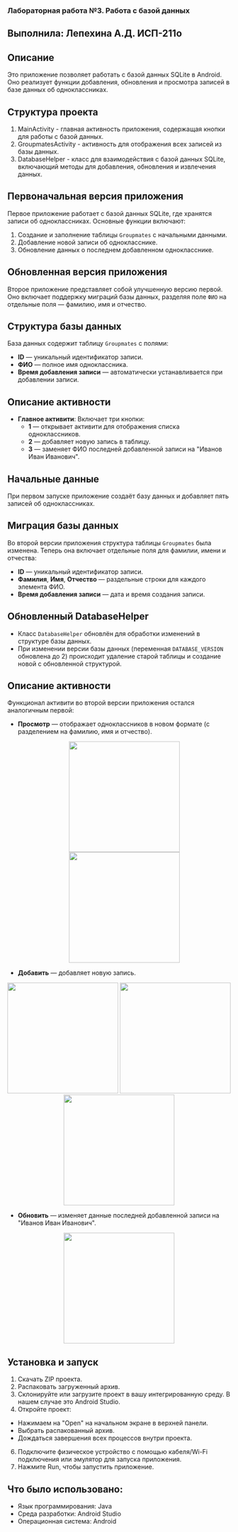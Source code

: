 ### Лабораторная работа №3. Работа с базой данных
## Выполнила: Лепехина А.Д. ИСП-211о

## Описание
Это приложение позволяет работать с базой данных SQLite в Android. Оно реализует функции добавления, обновления и просмотра записей в базе данных об одноклассниках.

## Структура проекта
1. MainActivity - главная активность приложения, содержащая кнопки для работы с базой данных.
2. GroupmatesActivity - активность для отображения всех записей из базы данных.
3. DatabaseHelper - класс для взаимодействия с базой данных SQLite, включающий методы для добавления, обновления и извлечения данных.

## Первоначальная версия приложения
Первое приложение работает с базой данных SQLite, где хранятся записи об одноклассниках. Основные функции включают:
1. Создание и заполнение таблицы `Groupmates` с начальными данными.
2. Добавление новой записи об однокласснике.
3. Обновление данных о последнем добавленном однокласснике.

## Обновленная версия приложения
Второе приложение представляет собой улучшенную версию первой. Оно включает поддержку миграций базы данных, разделяя поле `ФИО` на отдельные поля — фамилию, имя и отчество.

## Структура базы данных
База данных содержит таблицу `Groupmates` с полями:
- **ID** — уникальный идентификатор записи.
- **ФИО** — полное имя одноклассника.
- **Время добавления записи** — автоматически устанавливается при добавлении записи.

## Описание активности
- **Главное активити**: Включает три кнопки:
    - **1** — открывает активити для отображения списка одноклассников.
    - **2** — добавляет новую запись в таблицу.
    - **3** — заменяет ФИО последней добавленной записи на "Иванов Иван Иванович".

## Начальные данные
При первом запуске приложение создаёт базу данных и добавляет пять записей об одноклассниках.

## Миграция базы данных
Во второй версии приложения структура таблицы `Groupmates` была изменена. Теперь она включает отдельные поля для фамилии, имени и отчества:
- **ID** — уникальный идентификатор записи.
- **Фамилия**, **Имя**, **Отчество** — раздельные строки для каждого элемента ФИО.
- **Время добавления записи** — дата и время создания записи.
  

## Обновленный DatabaseHelper
- Класс `DatabaseHelper` обновлён для обработки изменений в структуре базы данных.
- При изменении версии базы данных (переменная `DATABASE_VERSION` обновлена до 2) происходит удаление старой таблицы и создание новой с обновленной структурой.

## Описание активности
Функционал активити во второй версии приложения остался аналогичным первой:
- **Просмотр** — отображает одноклассников в новом формате (с разделением на фамилию, имя и отчество).
  <p align="center">
    <img src="https://github.com/user-attachments/assets/d46a2aba-1273-425e-a8d3-9f70932cd02f" width="250">
    <img src="https://github.com/user-attachments/assets/885fc66a-61f0-4706-a40d-15eb548ef1ca" width="250">
</p> 

- **Добавить** — добавляет новую запись.
<p align="center">
    <img src="https://github.com/user-attachments/assets/e8a7cca4-e750-4bc8-ab50-23238512fa55" width="250">
    <img src="https://github.com/user-attachments/assets/7e20833f-2a2b-4951-b2e3-6fb58419617f" width="250">
    <img src="https://github.com/user-attachments/assets/d8df91be-fad6-48d7-975e-0657967c1a96" width="250">
</p> 

- **Обновить** — изменяет данные последней добавленной записи на "Иванов Иван Иванович".
<p align="center">
     <img src="https://github.com/user-attachments/assets/f2c585a3-246c-41dd-abc9-aa5478069c5d" width="250">
</p> 

## Установка и запуск
1. Скачать ZIP проекта.
2. Распаковать загруженный архив.
3. Склонируйте или загрузите проект в вашу интегрированную среду. В нашем случае это Android Studio.
4. Откройте проект:
 - Нажимаем на "Open" на начальном экране в верхней панели.
 - Выбрать распакованный архив.
 - Дождаться завершения всех процессов внутри проекта.
6. Подключите физическое устройство с помощью кабеля/Wi-Fi подключения или эмулятор для запуска приложения.
7. Нажмите Run, чтобы запустить приложение.

## Что было использовано:
- Язык программирования: Java
- Среда разработки: Android Studio
- Операционная система: Android

   
